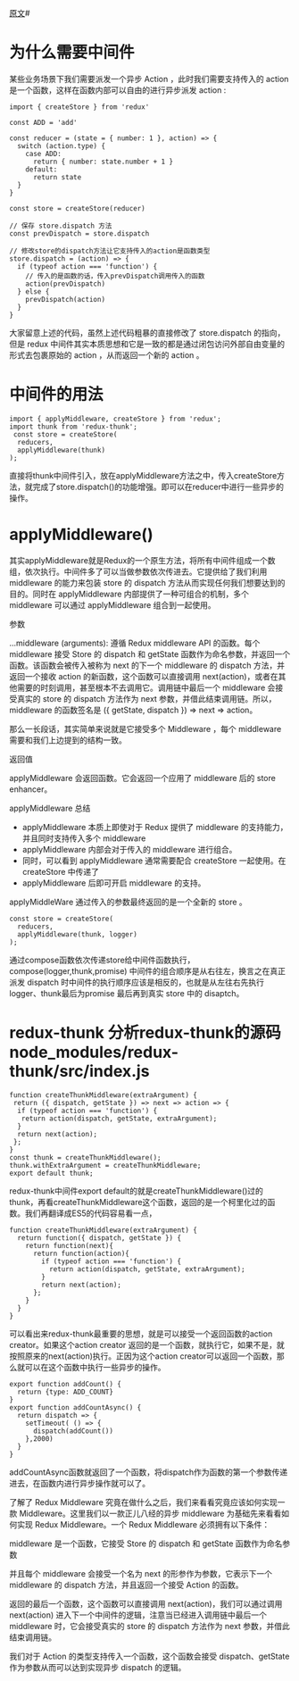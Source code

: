 [原文](https://juejin.cn/post/7110853074033311752#heading-30)#
# 为什么需要中间件

某些业务场景下我们需要派发一个异步 Action ，此时我们需要支持传入的 action 是一个函数，这样在函数内部可以自由的进行异步派发 action :
```
import { createStore } from 'redux'

const ADD = 'add'

const reducer = (state = { number: 1 }, action) => {
  switch (action.type) {
    case ADD:
      return { number: state.number + 1 }
    default:
      return state
  }
}

const store = createStore(reducer)

// 保存 store.dispatch 方法
const prevDispatch = store.dispatch

// 修改store的dispatch方法让它支持传入的action是函数类型
store.dispatch = (action) => {
  if (typeof action === 'function') {
    // 传入的是函数的话，传入prevDispatch调用传入的函数
    action(prevDispatch)
  } else {
    prevDispatch(action)
  }
}
```
大家留意上述的代码，虽然上述代码粗暴的直接修改了 store.dispatch 的指向，但是 redux 中间件其实本质思想和它是一致的都是通过闭包访问外部自由变量的形式去包裹原始的 action ，从而返回一个新的 action 。

# 中间件的用法
```
import { applyMiddleware, createStore } from 'redux';
import thunk from 'redux-thunk';
 const store = createStore(
  reducers, 
  applyMiddleware(thunk)
);
```
直接将thunk中间件引入，放在applyMiddleware方法之中，传入createStore方法，就完成了store.dispatch()的功能增强。即可以在reducer中进行一些异步的操作。

# applyMiddleware()

其实applyMiddleware就是Redux的一个原生方法，将所有中间件组成一个数组，依次执行。中间件多了可以当做参数依次传进去。它提供给了我们利用 middleware 的能力来包装 store 的 dispatch 方法从而实现任何我们想要达到的目的。同时在 applyMiddleware 内部提供了一种可组合的机制，多个 middleware 可以通过 applyMiddleware 组合到一起使用。

参数

...middleware (arguments): 遵循 Redux middleware API 的函数。每个 middleware 接受 Store 的 dispatch 和 getState 函数作为命名参数，并返回一个函数。该函数会被传入被称为 next 的下一个 middleware 的 dispatch 方法，并返回一个接收 action 的新函数，这个函数可以直接调用 next(action)，或者在其他需要的时刻调用，甚至根本不去调用它。调用链中最后一个 middleware 会接受真实的 store 的 dispatch 方法作为 next 参数，并借此结束调用链。所以，middleware 的函数签名是 ({ getState, dispatch }) => next => action。

那么一长段话，其实简单来说就是它接受多个 Middleware ，每个 middleware 需要和我们上边提到的结构一致。

返回值

applyMiddleware 会返回函数。它会返回一个应用了 middleware 后的 store enhancer。

applyMiddleware 总结

* applyMiddleware 本质上即使对于 Redux 提供了 middleware 的支持能力，并且同时支持传入多个 middleware
* applyMiddleware 内部会对于传入的 middleware 进行组合。
* 同时，可以看到 applyMiddleware 通常需要配合 createStore 一起使用。在 createStore 中传递了 
* applyMiddleware 后即可开启 middleware 的支持。

applyMiddleWare 通过传入的参数最终返回的是一个全新的 store 。

```
const store = createStore(
  reducers, 
  applyMiddleware(thunk, logger)
);
```
通过compose函数依次传递store给中间件函数执行，compose(logger,thunk,promise) 中间件的组合顺序是从右往左，换言之在真正派发 dispatch 时中间件的执行顺序应该是相反的，也就是从左往右先执行 logger、thunk最后为promise 最后再到真实 store 中的 disaptch。
# redux-thunk 分析redux-thunk的源码node_modules/redux-thunk/src/index.js
```
function createThunkMiddleware(extraArgument) {
 return ({ dispatch, getState }) => next => action => {
  if (typeof action === 'function') {
   return action(dispatch, getState, extraArgument);
  }
  return next(action);
 };
} 
const thunk = createThunkMiddleware();
thunk.withExtraArgument = createThunkMiddleware; 
export default thunk;
```
redux-thunk中间件export default的就是createThunkMiddleware()过的thunk，再看createThunkMiddleware这个函数，返回的是一个柯里化过的函数。我们再翻译成ES5的代码容易看一点，
```
function createThunkMiddleware(extraArgument) {
  return function({ dispatch, getState }) {
    return function(next){
      return function(action){
        if (typeof action === 'function') {
          return action(dispatch, getState, extraArgument);
        }
        return next(action);
      };
    }
  }
}

```

可以看出来redux-thunk最重要的思想，就是可以接受一个返回函数的action creator。如果这个action creator 返回的是一个函数，就执行它，如果不是，就按照原来的next(action)执行。正因为这个action creator可以返回一个函数，那么就可以在这个函数中执行一些异步的操作。

```
export function addCount() {
  return {type: ADD_COUNT}
} 
export function addCountAsync() {
  return dispatch => {
    setTimeout( () => {
      dispatch(addCount())
    },2000)
  }
}
```
addCountAsync函数就返回了一个函数，将dispatch作为函数的第一个参数传递进去，在函数内进行异步操作就可以了。

了解了 Redux Middleware 究竟在做什么之后，我们来看看究竟应该如何实现一款 Middleware。这里我们以一款正儿八经的异步 middleware 为基础先来看看如何实现 Redux Middleware。一个 Redux Middleware 必须拥有以下条件：

middleware 是一个函数，它接受 Store 的 dispatch 和 getState 函数作为命名参数

并且每个 middleware 会接受一个名为 next 的形参作为参数，它表示下一个 middleware 的 dispatch 方法，并且返回一个接受 Action 的函数。

返回的最后一个函数，这个函数可以直接调用 next(action)，我们可以通过调用 next(action) 进入下一个中间件的逻辑，注意当已经进入调用链中最后一个 middleware 时，它会接受真实的 store 的 dispatch 方法作为 next 参数，并借此结束调用链。

我们对于 Action 的类型支持传入一个函数，这个函数会接受 dispatch、getState 作为参数从而可以达到实现异步 dispatch 的逻辑。




